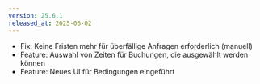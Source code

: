 ```yaml
---
version: 25.6.1
released_at: 2025-06-02
---
```


- Fix: Keine Fristen mehr für überfällige Anfragen erforderlich (manuell)
- Feature: Auswahl von Zeiten für Buchungen, die ausgewählt werden können
- Feature: Neues UI für Bedingungen eingeführt
